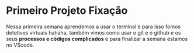 # Primeiro Projeto Fixação
Nessa primeira semana aprendemos a usar o terminal e para isso fomos detetives virtuais hahaha, também vimos como usar o git e o github e os seus **processos e códigos complicados** e para finalizar a semana estamos no VScode.   